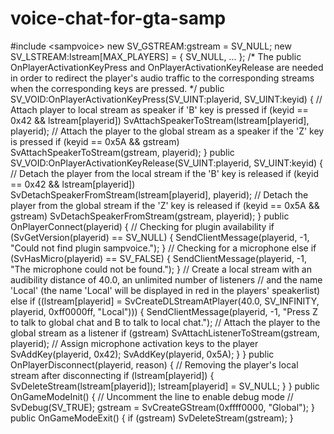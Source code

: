 # voice-chat-for-gta-samp
#include &lt;sampvoice>  new SV_GSTREAM:gstream = SV_NULL; new SV_LSTREAM:lstream[MAX_PLAYERS] = { SV_NULL, ... };  /*     The public OnPlayerActivationKeyPress and OnPlayerActivationKeyRelease     are needed in order to redirect the player's audio traffic to the     corresponding streams when the corresponding keys are pressed. */  public SV_VOID:OnPlayerActivationKeyPress(SV_UINT:playerid, SV_UINT:keyid)  {     // Attach player to local stream as speaker if 'B' key is pressed     if (keyid == 0x42 &amp;&amp; lstream[playerid]) SvAttachSpeakerToStream(lstream[playerid], playerid);     // Attach the player to the global stream as a speaker if the 'Z' key is pressed     if (keyid == 0x5A &amp;&amp; gstream) SvAttachSpeakerToStream(gstream, playerid); }  public SV_VOID:OnPlayerActivationKeyRelease(SV_UINT:playerid, SV_UINT:keyid) {     // Detach the player from the local stream if the 'B' key is released     if (keyid == 0x42 &amp;&amp; lstream[playerid]) SvDetachSpeakerFromStream(lstream[playerid], playerid);     // Detach the player from the global stream if the 'Z' key is released     if (keyid == 0x5A &amp;&amp; gstream) SvDetachSpeakerFromStream(gstream, playerid); }  public OnPlayerConnect(playerid) {     // Checking for plugin availability     if (SvGetVersion(playerid) == SV_NULL)     {         SendClientMessage(playerid, -1, "Could not find plugin sampvoice.");     }     // Checking for a microphone     else if (SvHasMicro(playerid) == SV_FALSE)     {         SendClientMessage(playerid, -1, "The microphone could not be found.");     }     // Create a local stream with an audibility distance of 40.0, an unlimited number of listeners     // and the name 'Local' (the name 'Local' will be displayed in red in the players' speakerlist)     else if ((lstream[playerid] = SvCreateDLStreamAtPlayer(40.0, SV_INFINITY, playerid, 0xff0000ff, "Local")))     {         SendClientMessage(playerid, -1, "Press Z to talk to global chat and B to talk to local chat.");          // Attach the player to the global stream as a listener         if (gstream) SvAttachListenerToStream(gstream, playerid);          // Assign microphone activation keys to the player         SvAddKey(playerid, 0x42);         SvAddKey(playerid, 0x5A);     } }  public OnPlayerDisconnect(playerid, reason) {     // Removing the player's local stream after disconnecting     if (lstream[playerid])     {         SvDeleteStream(lstream[playerid]);         lstream[playerid] = SV_NULL;     } }  public OnGameModeInit() {     // Uncomment the line to enable debug mode     // SvDebug(SV_TRUE);      gstream = SvCreateGStream(0xffff0000, "Global"); }  public OnGameModeExit() {     if (gstream) SvDeleteStream(gstream); }
